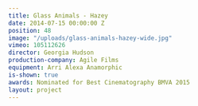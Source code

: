 ```yaml
---
title: Glass Animals - Hazey
date: 2014-07-15 00:00:00 Z
position: 48
image: "/uploads/glass-animals-hazey-wide.jpg"
vimeo: 105112626
director: Georgia Hudson
production-company: Agile Films
equipment: Arri Alexa Anamorphic
is-shown: true
awards: Nominated for Best Cinematography BMVA 2015
layout: project
---
```


